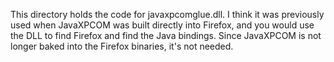 This directory holds the code for javaxpcomglue.dll. I think it was previously used when JavaXPCOM was built directly into Firefox, and you would use the DLL to find Firefox and find the Java bindings. Since JavaXPCOM is not longer baked into the Firefox binaries, it's not needed.